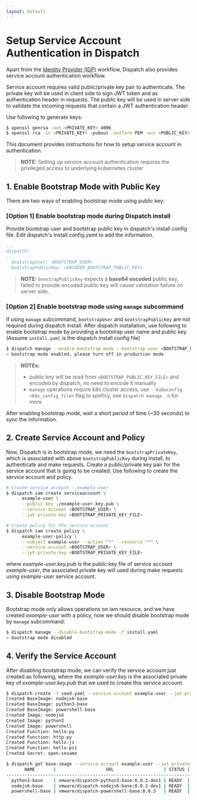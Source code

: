 ```yaml
---
layout: default
---
```

# Setup Service Account Authentication in Dispatch
Apart from the [Identity Provider (IDP)](setup-authentication.md) workflow, Dispatch also provides service account authentication workflow.

Service account requires valid public/private key pair to authenticate. The private key will be used in client side to sign JWT token and as authentication header in requests. The public key will be used in server side to validate the incoming requests that contain a JWT authentication header.

Use following to generate keys:
```bash
$ openssl genrsa -out <PRIVATE_KEY> 4096
$ openssl rsa -in <PRIVATE_KEY> -pubout -outform PEM -out <PUBLIC_KEY>
```

This document provides instructions for how to setup service account in authentication.

> **NOTE:** Setting up service account authentication requires the privileged access to underlying kubernetes cluster
## 1. Enable Bootstrap Mode with Public Key
There are two ways of enabling bootstrap mode using public key:
### [Option 1] Enable bootstrap mode during Dispatch install
Provide bootstrap user and bootstrap public key in dispatch's install config file. Edit dispatch's install config.yaml to add the information.

```yaml
...
dispatch:
...
  bootstrapUser: <BOOTSTRAP_USER>
  bootstrapPublicKey: <ENCODED_BOOTSTRAP_PUBLIC_KEY>
```
> **NOTE:** ``boostrapPublicKey`` expects a **base64 encoded** public key, failed to provide encoded public key will cause validation failure on server side.

### [Option 2] Enable bootstrap mode using `manage` subcommand
If using `manage` subcommand, ``bootstrapUser`` and ``bootstrapPublicKey`` are not required during dispatch install. After dispatch installation, use following to enable bootstrap mode by providing a bootstrap user name and public key. (Assume ``install.yaml`` is the dispatch install config file)
```bash
$ dispatch manage --enable-bootstrap-mode --bootstrap-user <BOOTSTRAP_USER> --public-key <BOOTSTRAP_PUBLIC_KEY_FILE> -f install.yaml
> bootstrap mode enabled, please turn off in production mode
```
> **NOTEs:**
> * public key will be read from `<BOOTSTRAP_PUBLIC_KEY_FILE>` and encoded by dispatch, no need to encode it manually
> * `manage` operations require k8s cluster access, use `--kubeconfig <K8s_config_file>` flag to speficy, see ``dispatch manage -h`` for more

After enabling bootstrap mode, wait a short period of time (~30 seconds) to sync the information.

## 2. Create Service Account and Policy
Now, Dispatch is in bootstrap mode, we need the `bootstrapPrivateKey`, which is associated with above `bootstrapPublicKey` during install, to authenticate and make requests. Create a public/private key pair for the service account that is going to be created. Use following to create the service account and policy.
```bash
# Create service account - example-user
$ dispatch iam create serviceaccount \
      example-user \
      --public-key ./example-user.key.pub \
      --service-account <BOOTSTRAP_USER> \
      --jwt-private-key <BOOTSTRAP_PRIVATE_KEY_FILE>

# Create policy for the service account
$ dispatch iam create policy \
      example-user-policy \
      --subject example-user --action "*" --resource "*" \
      --service-account <BOOTSTRAP_USER> \
      --jwt-private-key <BOOTSTRAP_PRIVATE_KEY_FILE>
```
where *example-user.key.pub* is the public key file of service account *example-user*, the associated private key will used during make requests using *example-user* service account.

## 3. Disable Bootstrap Mode
Bootstrap mode only allows operations on iam resource, and we have created *example-user* with a policy, now we should disable bootstrap mode by `manage` subcommand:
```bash
$ dispatch manage --disable-bootstrap-mode -f install.yaml
> bootstrap mode disabled
```

## 4. Verify the Service Account
After disabling bootstrap mode, we can verify the service account just created as following, where the *example-user.key* is the associated private key of *example-user.key.pub* that we used to create this service account.
```bash
$ dispatch create -f seed.yaml --service-account example-user --jwt-private-key ../example-user.key
Created BaseImage: nodejs6-base
Created BaseImage: python3-base
Created BaseImage: powershell-base
Created Image: nodejs6
Created Image: python3
Created Image: powershell
Created Function: hello-py
Created Function: http-py
Created Function: hello-js
Created Function: hello-ps1
Created Secret: open-sesame

$ dispatch get base-image --service-account example-user --jwt-private-key ../example-user.key
       NAME       |                   URL                   | STATUS |         CREATED DATE
------------------------------------------------------------------------------------------------
  python3-base    | vmware/dispatch-python3-base:0.0.2-dev1 | READY  | Sat Jan  1 14:40:18 PST 0000
  nodejs6-base    | vmware/dispatch-nodejs6-base:0.0.2-dev1 | READY  | Sat Jan  1 14:40:18 PST 0000
  powershell-base | vmware/dispatch-powershell-base:0.0.3   | READY  | Sat Jan  1 14:40:18 PST 0000
```
